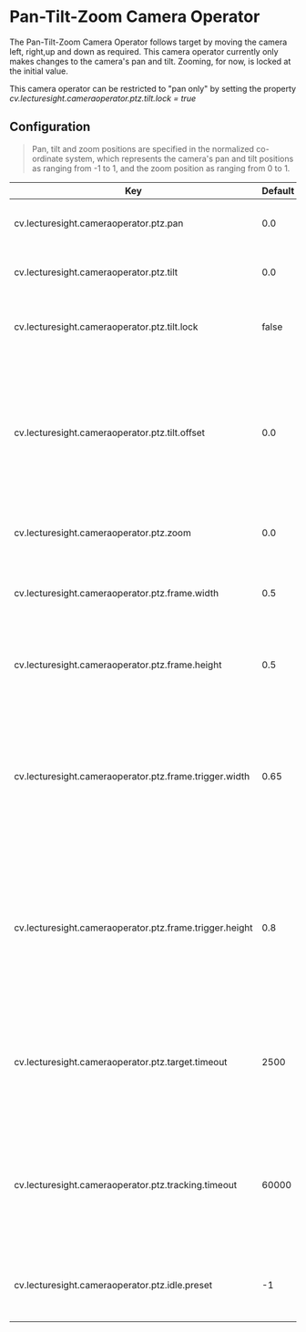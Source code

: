 # Pan-Tilt-Zoom Camera Operator

The Pan-Tilt-Zoom Camera Operator follows target by moving the camera left,
right,up and down as required. This camera operator currently only makes changes
to the camera's pan and tilt. Zooming, for now, is locked at the initial value.

This camera operator can be restricted to "pan only" by setting the property
_cv.lecturesight.cameraoperator.ptz.tilt.lock = true_

## Configuration

> Pan, tilt and zoom positions are specified in the normalized co-ordinate system, which represents the camera's pan and tilt positions as ranging from -1 to 1, and the zoom position as ranging from 0 to 1.

| Key                                   | Default | Description |
|---------------------------------------|---------|-------------------------------------------|
|cv.lecturesight.cameraoperator.ptz.pan | 0.0 | Sets the initial pan position (-1 to 1)|
|cv.lecturesight.cameraoperator.ptz.tilt | 0.0 | Sets the initial tilt position (-1 to 1)|
|cv.lecturesight.cameraoperator.ptz.tilt.lock | false | Sets whether the tilting is disabled or not|
|cv.lecturesight.cameraoperator.ptz.tilt.offset| 0.0 | Adjust the target's tilt value, for example if you want the camera to centre on the torso, not the head. Ignored if _tilt.lock=true_ (-1 to 1)
|cv.lecturesight.cameraoperator.ptz.zoom | 0.0 | Sets the initial zoom position (0 to 1)
|cv.lecturesight.cameraoperator.ptz.frame.width | 0.5 | Sets the width of the PTZ camera's frame (0 to 2)
|cv.lecturesight.cameraoperator.ptz.frame.height | 0.5 | Sets the height of the PTZ camera's frame (0 to 2)
|cv.lecturesight.cameraoperator.ptz.frame.trigger.width | 0.65 | Sets the proportion of the frame width in which the target object can move without triggering the camera to move (0 to 1)
|cv.lecturesight.cameraoperator.ptz.frame.trigger.height | 0.8 | Sets the proportion of the frame height in which the target object can move without triggering the camera to move (0 to 1)
|cv.lecturesight.cameraoperator.ptz.target.timeout | 2500 | Sets the time in milliseconds after the last target movement after which a target will no longer be tracked.
|cv.lecturesight.cameraoperator.ptz.tracking.timeout | 60000 | Sets the time in milliseconds after the last target movement to return to the initial tracking position (0 to disable)
|cv.lecturesight.cameraoperator.ptz.idle.preset | -1 | The camera preset to move to when idle (-1 to disable)

